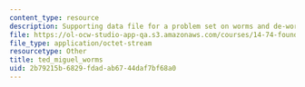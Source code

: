 ```yaml
---
content_type: resource
description: Supporting data file for a problem set on worms and de-worming in Kenya.
file: https://ol-ocw-studio-app-qa.s3.amazonaws.com/courses/14-74-foundations-of-development-policy-spring-2009/2b79215b6829fdadab6744daf7bf68a0_ted_miguel_worms.dta
file_type: application/octet-stream
resourcetype: Other
title: ted_miguel_worms
uid: 2b79215b-6829-fdad-ab67-44daf7bf68a0
---
```

